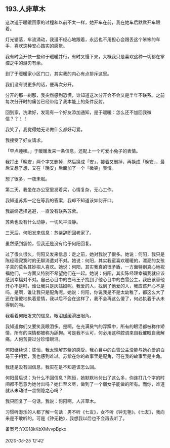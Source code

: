 ## 193.人非草木
这次送于暖暖回家的过程和以前不太一样，她开车在前，我在她车后默默开车跟着。


灯光错落，车流涌动，我漫不经心地跟着，永远也不用担心会跟丢这个笨笨的车手，喜欢这种安心踏实的感觉。


我有时会开快一些和于暖暖并行，有时又慢下来，大概我只是喜欢这种一切都在掌控之中的游刃有余。


到了于暖暖家小区门口，其实我的内心有点排斥这里。


我们没有说更多的话，便再次分开。


分开的那一刹那，我突然感到恐慌，谁知道这次分开会不会又是半年不联系。之前每次分开时的痛苦已经带给了我本能上的条件反射。


回到家，洗漱好，发现有一个好友添加通知，是于暖暖：怎么还不加回我微信？？！！


我笑了，我觉得她无论做什么都好可爱。


我接受了好友请求。


「早点睡噢。」于暖暖发来一条信息，还配上一个可爱小兔子的表情。


我打出「晚安」两个字又删掉，然后换成「安」，接着又删掉，再换成「晚安」，最后又想了想，又在「晚安」后面加了一个「微笑」表情。


想了很多，一夜未眠。


第二天，我坐在办公室里发着呆，心情复杂，无心工作。


我知道苏紫一定在等我的答案，我却不知道该如何开口。


我最终选择逃避，一直没有联系苏紫。


苏紫也没有什么动静，一切风平浪静。


三天后，何阳发来信息：苏紫辞职回老家了。


虽然感到震惊，但我还是没有给予何阳回复。


过了很久很久，何阳又发来信息：走之前，她对我说了很多。她说：何阳，我只是陈经理寂寞时的无聊消遣对不对。她说：何阳，其实我蛮喜欢暖暖的，漂亮的女孩子真的莫名其妙招人喜欢。她说：何阳，其实我真的很矛盾，一方面特别真心地祝福他们，一方面又特别不希望他们在一起。她说：何阳，其实陈经理幸福我就应该感到幸福对不对。自己心目中的白马王子找到了他心目中的白雪公主，我应该替他开心不是吗，谁让我只是灰姑娘呢。我爱的人，找到了他爱的人，我应该开心不是吗，是啊，谁让我只是配角呢。她说：何阳，你说我是不是太幼稚了，都这么大了还在傻傻地执着爱情，我以后不会在这样了，我不会再这么傻了，何必执着于从未得到的吻。


我看着何阳发来的信息，眼泪缓缓滑出眼角。


我知道你们又要笑我眼泪多。是啊，在充满戾气的浮躁中，所有的眼泪都被称作矫情，所有的深情都被称为舔狗。可是我不认可，何必用这种腔调来自我催眠自我解痛，人何苦要过分珍惜眼泪。


何阳继续说：陈恒，我太理解苏紫的感受。我心目中的白雪公主没能与她心爱的白马王子相爱，我也感到难过。苏紫在你的故事里是配角，可在我的故事里是主角。


我还是没有回信息，我实在是不知道该怎么回。


何阳最后说：为什么不回信息？陈恒，她默默地付出了这么多，你连打几个字的时间都不愿意为她付出吗？她仁至义尽，做到了一个弱女子能做的所有。而你，难道就从未动过一丝恻隐之心吗？


我只回复了一句话，我说：何阳啊，人非草木。


习惯听港乐的人都了解一句话：男不听《七友》，女不听《钟无艳》。《七友》，我向来是不敢听的。可是《钟无艳》，我想我以后也不会再去听了。


备案号:YX018kKbXMvvpBpkx


###### 2020-05-25 12:42

